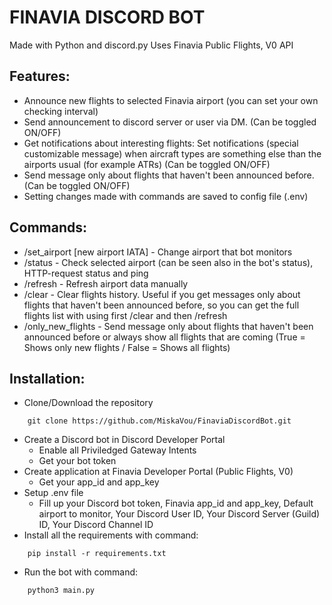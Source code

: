 # FINAVIA DISCORD BOT
Made with Python and discord.py
Uses Finavia Public Flights, V0 API

## Features:

- Announce new flights to selected Finavia airport (you can set your own checking interval)
- Send announcement to discord server or user via DM. (Can be toggled ON/OFF)
- Get notifications about interesting flights: Set notifications (special customizable message) when aircraft types are something else than the airports usual (for example ATRs) (Can be toggled ON/OFF)
- Send message only about flights that haven't been announced before. (Can be toggled ON/OFF)
- Setting changes made with commands are saved to config file (.env)

## Commands:

- /set_airport [new airport IATA] - Change airport that bot monitors
- /status - Check selected airport (can be seen also in the bot's status), HTTP-request status and ping
- /refresh - Refresh airport data manually
- /clear - Clear flights history. Useful if you get messages only about flights that haven't been announced before, so you can get the full flights list with using first /clear and then /refresh
- /only_new_flights - Send message only about flights that haven't been announced before or always show all flights that are coming (True = Shows only new flights / False = Shows all flights)

## Installation: 

- Clone/Download the repository 
```
    git clone https://github.com/MiskaVou/FinaviaDiscordBot.git
```
- Create a Discord bot in Discord Developer Portal 
    - Enable all Priviledged Gateway Intents
    - Get your bot token
- Create application at Finavia Developer Portal (Public Flights, V0)
    - Get your app_id and app_key
- Setup .env file
    - Fill up your Discord bot token, Finavia app_id and app_key, Default airport to monitor, Your Discord User ID, Your Discord Server (Guild) ID, Your Discord Channel ID
- Install all the requirements with command:
```
    pip install -r requirements.txt
```
- Run the bot with command:
```
    python3 main.py
```

